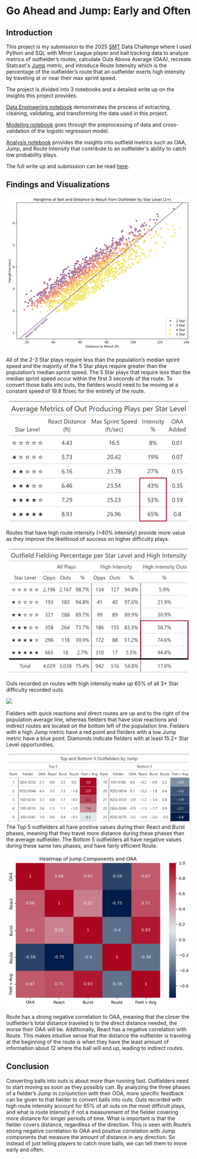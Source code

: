 # Go Ahead and Jump: Early and Often
 
## Introduction

This project is my submission to the 2025 [SMT](https://smt.com/) Data Challenge where I used Python and SQL with Minor League player and ball tracking data to analyze metrics of outfielder’s routes, calculate Outs Above Average (OAA), recreate Statcast's [Jump](https://baseballsavant.mlb.com/leaderboard/outfield_jump) metric, and introduce Route Intensity which is the percentage of the outfielder’s route that an outfielder exerts high intensity by traveling at or near their max sprint speed.

The project is divided into 3 notebooks and a detailed write up on the insights this project provides.

[Data Engineering notebook](Data_Engineering.ipynb) demonstrates the process of extracting, cleaning, validating, and transforming the data used in this project.

[Modeling notebook](Modeling.ipynb) goes through the preprocessing of data and cross-validation of the logistic regression model.

[Analysis notebook](Analysis.ipynb) provides the insights into outfield metrics such as OAA, Jump, and Route Intensity that contribute to an outfielder's ability to catch low probability plays.

The full write up and submission can be read [here](go_ahead_and_jump_writeup.pdf).
## Findings and Visualizations
![](images/figures/hangtime_dist_scatter.png)

All of the 2-3 Star plays require less than the population’s median sprint speed and the majority of the 5 Star plays require greater than the population’s median sprint speed. The 5 Star plays that require less than the median sprint speed occur within the first 3 seconds of the route. To convert those balls into outs, the fielders would need to be moving at a constant speed of 19.8 ft/sec for the entirety of the route.

![](images/figures/star_out_means.png)

Routes that have high route intensity (>40% intensity) provide more value as they improve the likelihood of success on higher difficulty plays.

![](images/figures/star_fp.png)

 Outs recorded on routes with high intensity make up 65% of all 3+ Star difficulty recorded outs.

![](images/figure/jump_scatter.png)

Fielders with quick reactions and direct routes are up and to the right of the population average line, whereas fielders that have slow reactions and indirect routes are located on the bottom left of the population line. Fielders with a high Jump metric have a red point and fielders with a low Jump metric have a blue point. Diamonds indicate fielders with at least 15 2+ Star Level opportunities.

![](images/figures/top_bot_oaa.png)
The Top 5 outfielders all have positive values during their React and Burst phases, meaning that they travel more distance during these phases than the average outfielder. The Bottom 5 outfielders all have negative values during these same two phases, and have fairly efficient Route.

![](images/figures/heatmap.png) 

Route has a strong negative correlation to OAA, meaning that the closer the outfielder’s total distance traveled is to the direct distance needed, the worse their OAA will be. Additionally, React has a negative correlation with Route. This makes intuitive sense that the distance the outfielder is traveling at the beginning of the route is when they have the least amount of information about 12 where the ball will end up, leading to indirect routes. 

## Conclusion
Converting balls into outs is about more than running fast. Outfielders need to start moving as soon as they possibly can. By analyzing the three phases of a fielder’s Jump in conjunction with their OOA, more specific feedback can be given to that fielder to convert balls into outs. Outs recorded with high route intensity account for 65% of all outs on the most difficult plays, and what is route intensity if not a measurement of the fielder covering more distance for longer periods of time. What is important is that the fielder covers distance, regardless of the direction. This is seen with Route’s strong negative correlation to OAA and positive correlation with Jump components that measure the amount of distance in any direction. So instead of just telling players to catch more balls, we can tell them to move early and often. 